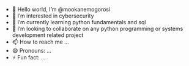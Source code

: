 - 👋 Hello world, I’m @mookanemogorosi
- 👀 I’m interested in cybersecurity
- 🌱 I’m currently learning python fundamentals and sql 
- 💞️ I’m looking to collaborate on any python programming or systems development related project
- 📫 How to reach me ...
- 😄 Pronouns: ...
- ⚡ Fun fact: ...

<!---
mookanemogorosi/mookanemogorosi is a ✨ special ✨ repository because its `README.md` (this file) appears on your GitHub profile.
You can click the Preview link to take a look at your changes.
--->

